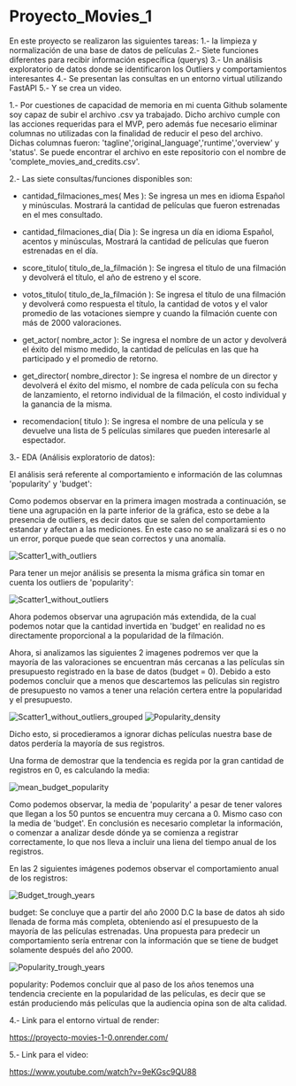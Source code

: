 # Proyecto_Movies_1
En este proyecto se realizaron las siguientes tareas: 
1.- la limpieza y normalización de una base de datos de películas
2.- Siete funciones diferentes para recibir información específica (querys)
3.- Un análisis exploratorio de datos donde se identificaron los Outliers y comportamientos interesantes
4.- Se presentan las consultas en un entorno virtual utilizando FastAPI
5.- Y se crea un video.

1.- Por cuestiones de capacidad de memoria en mi cuenta Github solamente soy capaz de subir el archivo .csv ya trabajado. Dicho archivo cumple con las acciones requeridas para el MVP, pero además fue necesario eliminar columnas no utilizadas con la finalidad de reducir el peso del archivo. Dichas columnas fueron: 'tagline','original_language','runtime','overview' y 'status'.
Se puede encontrar el archivo en este repositorio con el nombre de 'complete_movies_and_credits.csv'.

2.- Las siete consultas/funciones disponibles son:
- cantidad_filmaciones_mes( Mes ): Se ingresa un mes en idioma Español y minúsculas. Mostrará la cantidad de películas que fueron estrenadas en el mes consultado.

- cantidad_filmaciones_dia( Dia ): Se ingresa un día en idioma Español, acentos y minúsculas, Mostrará la cantidad de películas que fueron estrenadas en el día. 

- score_titulo( titulo_de_la_filmación ): Se ingresa el título de una filmación y devolverá el título, el año de estreno y el score.

- votos_titulo( titulo_de_la_filmación ): Se ingresa el título de una filmación y devolverá como respuesta el título, la cantidad de votos y el valor promedio de las votaciones siempre y cuando la filmación cuente con más de 2000 valoraciones.

- get_actor( nombre_actor ): Se ingresa el nombre de un actor y devolverá el éxito del mismo medido, la cantidad de películas en las que ha participado y el promedio de retorno.

- get_director( nombre_director ): Se ingresa el nombre de un director y devolverá el éxito del mismo, el nombre de cada película con su fecha de lanzamiento, el retorno individual de la filmación, el costo individual y la ganancia de la misma.

- recomendacion( titulo ): Se ingresa el nombre de una película y se devuelve una lista de 5 películas similares que pueden interesarle al espectador.

3.- EDA (Análisis exploratorio de datos):

El análisis será referente al comportamiento e información de las columnas 'popularity' y 'budget':

Como podemos observar en la primera imagen mostrada a continuación, se tiene una agrupación en la parte inferior de la gráfica, esto se debe a la presencia de outliers, es decir datos que se salen del comportamiento estandar y afectan a las mediciones. En este caso no se analizará si es o no un error, porque puede que sean correctos y una anomalía.

![Scatter1_with_outliers](https://github.com/RodoArellano/Proyecto_Movies_1/assets/125421658/588e14f9-0c51-45f9-bff6-cf07e27bc204)

Para tener un mejor análisis se presenta la misma gráfica sin tomar en cuenta los outliers de 'popularity':

![Scatter1_without_outliers](https://github.com/RodoArellano/Proyecto_Movies_1/assets/125421658/4a9e53db-8eb1-4576-9e4b-a13aaa5426c0)

Ahora podemos observar una agrupación más extendida, de la cual podemos notar que la cantidad invertida en 'budget' en realidad no es directamente proporcional a la popularidad de la filmación.

Ahora, si analizamos las siguientes 2 imagenes podremos ver que la mayoría de las valoraciones se encuentran más cercanas a las películas sin presupuesto registrado en la base de datos (budget = 0). Debido a esto podemos concluir que a menos que descartemos las películas sin registro de presupuesto no vamos a tener una relación certera entre la popularidad y el presupuesto.

![Scatter1_without_outliers_grouped](https://github.com/RodoArellano/Proyecto_Movies_1/assets/125421658/1603a7d5-e44f-4cd8-ae5a-faa77ba62d36)
![Popularity_density](https://github.com/RodoArellano/Proyecto_Movies_1/assets/125421658/2354a631-731a-4d4a-89ab-773a166e0b0a)

Dicho esto, si procedieramos a ignorar dichas películas nuestra base de datos perdería la mayoría de sus registros.

Una forma de demostrar que la tendencia es regida por la gran cantidad de registros en 0, es calculando la media:

![mean_budget_popularity](https://github.com/RodoArellano/Proyecto_Movies_1/assets/125421658/2f0d9091-ba70-46ba-8603-d9dde24062c4)

Como podemos observar, la media de 'popularity' a pesar de tener valores que llegan a los 50 puntos se encuentra muy cercana a 0. Mismo caso con la media de 'budget'. En conclusión es necesario completar la información, o comenzar a analizar desde dónde ya se comienza a registrar correctamente, lo que nos lleva a incluir una liena del tiempo anual de los registros.

En las 2 siguientes imágenes podemos observar el comportamiento anual de los registros:

![Budget_trough_years](https://github.com/RodoArellano/Proyecto_Movies_1/assets/125421658/cab82ea7-0012-449b-922c-cf213678f019)

budget: Se concluye que a partir del año 2000 D.C la base de datos ah sido llenada de forma más completa, obteniendo así el presupuesto de la mayoría de las películas estrenadas. Una propuesta para predecir un comportamiento sería entrenar con la información que se tiene de budget solamente después del año 2000.

![Popularity_trough_years](https://github.com/RodoArellano/Proyecto_Movies_1/assets/125421658/61456889-87ea-470a-beb3-4e45cf000bd0)

popularity: Podemos concluir que al paso de los años tenemos una tendencia creciente en la popularidad de las películas, es decir que se están produciendo más películas que la audiencia opina son de alta calidad.

4.- Link para el entorno virtual de render:

https://proyecto-movies-1-0.onrender.com/

5.- Link para el video:

https://www.youtube.com/watch?v=9eKGsc9QU88
